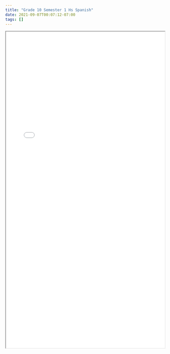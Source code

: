 ```yaml
---
title: "Grade 10 Semester 1 Hs Spanish"
date: 2021-09-07T00:07:12-07:00
tags: []
---
```


<iframe src="/pdf/Grade-10/semester-1/hs-spanish.pdf" width="100%" height="1000px">This browser does not support pdfs</iframe>
